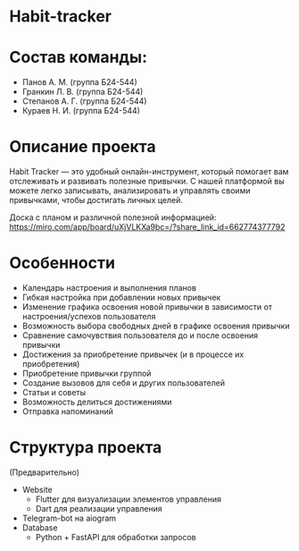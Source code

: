 # Habit-tracker

# Состав команды:

- Панов А. М. (группа Б24-544)
- Гранкин Л. В. (группа Б24-544)
- Степанов А. Г. (группа Б24-544)
- Кураев Н. И. (группа Б24-544)

# Описание проекта

Habit Tracker — это удобный онлайн-инструмент, который помогает вам
отслеживать и развивать полезные привычки.
С нашей платформой вы можете легко записывать, анализировать и
управлять своими привычками, чтобы достигать личных целей.

Доска с планом и различной полезной информацией:
https://miro.com/app/board/uXjVLKXa9bc=/?share_link_id=662774377792

# Особенности
- Календарь настроения и выполнения планов
- Гибкая настройка при добавлении новых привычек
- Изменение графика освоения новой привычки в зависимости от настроения/успехов пользователя
- Возможность выбора свободных дней в графике освоения привычки
- Сравнение самочувствия пользователя до и после освоения привычки
- Достижения за приобретение привычек (и в процессе их приобретения)
- Приобретение привычки группой
- Создание вызовов для себя и других пользователей
- Статьи и советы
- Возможность делиться достижениями
- Отправка напоминаний

# Структура проекта

(Предварительно)

- Website
   - Flutter для визуализации элементов управления
   - Dart для реализации управления
- Telegram-bot на aiogram
- Database
    - Python + FastAPI для обработки запросов
